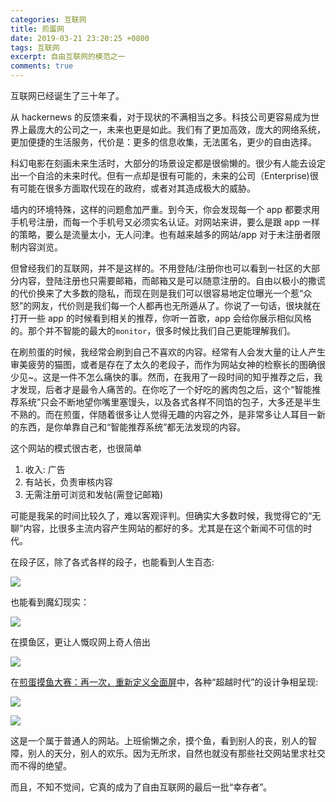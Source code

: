 ```yaml
---
categories: 互联网
title: 煎蛋网
date: 2019-03-21 23:20:25 +0800
tags: 互联网
excerpt: 自由互联网的模范之一
comments: true
---
```


互联网已经诞生了三十年了。

从 hackernews 的反馈来看，对于现状的不满相当之多。科技公司更容易成为世界上最庞大的公司之一，未来也更是如此。我们有了更加高效，庞大的网络系统，更加便捷的生活服务，代价是：更多的信息收集，无法匿名，更少的自由选择。

科幻电影在刻画未来生活时，大部分的场景设定都是很偷懒的。很少有人能去设定出一个自洽的未来时代。但有一点却是很有可能的，未来的公司（Enterprise)很有可能在很多方面取代现在的政府，或者对其造成极大的威胁。

墙内的环境特殊，这样的问题愈加严重。到今天，你会发现每一个 app 都要求用手机号注册，而每一个手机号又必须实名认证。对网站来讲，要么是跟 app 一样的策略，要么是流量太小，无人问津。也有越来越多的网站/app 对于未注册者限制内容浏览。

但曾经我们的互联网，并不是这样的。不用登陆/注册你也可以看到一社区的大部分内容，登陆注册也只需要邮箱，而邮箱又是可以随意注册的。自由以极小的撒谎的代价换来了大多数的隐私，而现在则是我们可以很容易地定位曝光一个惹“众怒”的网友，代价则是我们每一个人都再也无所遁从了。你说了一句话，很块就在打开一些 app 的时候看到相关的推荐，你听一首歌，app 会给你展示相似风格的。那个并不智能的最大的`monitor`，很多时候比我们自己更能理解我们。

在刷煎蛋的时候，我经常会刷到自己不喜欢的内容。经常有人会发大量的让人产生审美疲劳的猫图，或者是存在了太久的老段子，而作为网站女神的检察长的图确很少见~。这是一件不怎么痛快的事。然而，在我用了一段时间的知乎推荐之后，我才发现，后者才是最令人痛苦的。在你吃了一个好吃的酱肉包之后，这个“智能推荐系统”只会不断地望你嘴里塞馒头，以及各式各样不同馅的包子，大多还是半生不熟的。而在煎蛋，伴随着很多让人觉得无趣的内容之外，是非常多让人耳目一新的东西，是你单靠自己和“智能推荐系统”都无法发现的内容。

这个网站的模式很古老，也很简单

1. 收入: 广告
2. 有站长，负责审核内容
3. 无需注册可浏览和发帖(需登记邮箱)

可能是我呆的时间比较久了，难以客观评判。但确实大多数时候，我觉得它的“无聊”内容，比很多主流内容产生网站的都好的多。尤其是在这个新闻不可信的时代。

在段子区，除了各式各样的段子，也能看到人生百态:

![](https://hangyan.github.io/images/jandan/duanzi-1.png)

也能看到魔幻现实：

![](https://hangyan.github.io/images/jandan/duanzi-2.png)


在摸鱼区，更让人慨叹网上奇人倍出

![](https://hangyan.github.io/images/jandan/moyu-1.jpg)


在[煎蛋摸鱼大赛：再一次，重新定义全面屏](http://jandan.net/2018/06/08/nophone-2.html)中，各种“超越时代”的设计争相呈现:

![](https://hangyan.github.io/images/jandan/moyu-2.jpg)

![](https://hangyan.github.io/images/jandan/moyu-3.jpg)


这是一个属于普通人的网站。上班偷懒之余，摸个鱼，看到别人的丧，别人的智障，别人的天分，别人的欢乐。因为无所求，自然也就没有那些社交网站里求社交而不得的绝望。

而且，不知不觉间，它真的成为了自由互联网的最后一批“幸存者”。
